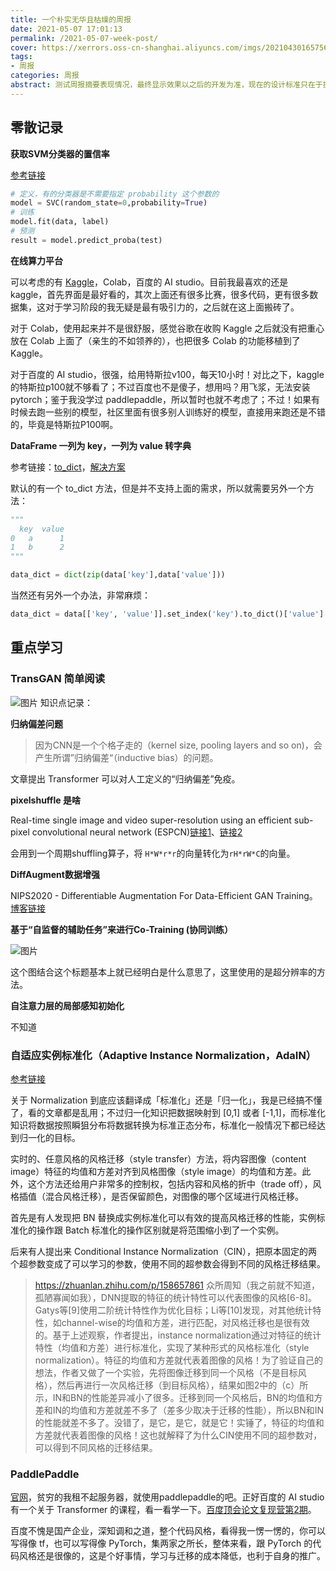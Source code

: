 ```yaml
---
title: 一个朴实无华且枯燥的周报
date: 2021-05-07 17:01:13
permalink: /2021-05-07-week-post/
cover: https://xerrors.oss-cn-shanghai.aliyuncs.com/imgs/20210430165756-image.png
tags: 
- 周报
categories: 周报
abstract: 测试周报摘要表现情况，最终显示效果以之后的开发为准，现在的设计标准只在于提供一个标准；这里的摘要应该在周报中事先写好，方便之后提取摘要并显示，当长度超过限制的时候可以以省略号显示。
---
```


## 零散记录

**获取SVM分类器的置信率**

[参考链接](http://scikit-learn.sourceforge.net/stable/modules/generated/sklearn.svm.SVC.html)

```python
# 定义，有的分类器是不需要指定 probability 这个参数的
model = SVC(random_state=0,probability=True)
# 训练
model.fit(data, label)
# 预测
result = model.predict_proba(test)
```

**在线算力平台**

可以考虑的有 [Kaggle](http://kaggle.com/)，Colab，百度的 AI studio。目前我最喜欢的还是 kaggle，首先界面是最好看的，其次上面还有很多比赛，很多代码，更有很多数据集，这对于学习阶段的我无疑是最有吸引力的，之后就在这上面搬砖了。

对于 Colab，使用起来并不是很舒服，感觉谷歌在收购 Kaggle 之后就没有把重心放在 Colab 上面了（亲生的不如领养的），也把很多 Colab 的功能移植到了 Kaggle。

对于百度的 AI studio，很强，给用特斯拉v100，每天10小时！对比之下，kaggle 的特斯拉p100就不够看了；不过百度也不是傻子，想用吗？用飞浆，无法安装 pytorch；鉴于我没学过 paddlepaddle，所以暂时也就不考虑了；不过！如果有时候去跑一些别的模型，社区里面有很多别人训练好的模型，直接用来跑还是不错的，毕竟是特斯拉P100啊。

**DataFrame 一列为 key，一列为 value 转字典**

参考链接：[to_dict](https://pandas.pydata.org/docs/reference/api/pandas.DataFrame.to_dict.html)，[解决方案](https://blog.csdn.net/zx1245773445/article/details/103480750)

默认的有一个 to_dict 方法，但是并不支持上面的需求，所以就需要另外一个方法：

```py
"""
  key  value
0   a      1
1   b      2
"""

data_dict = dict(zip(data['key'],data['value']))
```

当然还有另外一个办法，非常麻烦：

```py
data_dict = data[['key', 'value']].set_index('key').to_dict()['value']
```

## 重点学习

### TransGAN 简单阅读

![图片](https://xerrors.oss-cn-shanghai.aliyuncs.com/imgs/20210510142313-image.png)
知识点记录：

**归纳偏差问题**

> 因为CNN是一个个格子走的（kernel size, pooling layers and so on)，会产生所谓”归纳偏差“（inductive bias）的问题。

文章提出 Transformer 可以对人工定义的“归纳偏差”免疫。

**pixelshuffle 是啥**

Real-time single image and video super-resolution using an efficient sub-pixel convolutional neural network (ESPCN)[链接1](https://link.zhihu.com/?target=https%3A//www.cv-foundation.org/openaccess/content_cvpr_2016/papers/Shi_Real-Time_Single_Image_CVPR_2016_paper.pdf)、[链接2](https://zhuanlan.zhihu.com/p/76338220)

会用到一个周期shuffling算子，将 `H*W*r*r`的向量转化为`rH*rW*C`的向量。

**DiffAugment数据增强**

NIPS2020 - Differentiable Augmentation For Data-Efficient GAN Training。[博客链接](https://link.zhihu.com/?target=https%3A//my.oschina.net/u/4580321/blog/4750605)

**基于“自监督的辅助任务”来进行Co-Training (协同训练）**

![图片](https://xerrors.oss-cn-shanghai.aliyuncs.com/imgs/20210510153711-image.png)

这个图结合这个标题基本上就已经明白是什么意思了，这里使用的是超分辨率的方法。

**自注意力层的局部感知初始化**

不知道

### 自适应实例标准化（Adaptive Instance Normalization，AdaIN）

[参考链接](https://zhuanlan.zhihu.com/p/158657861)

关于 Normalization 到底应该翻译成「标准化」还是「归一化」，我是已经搞不懂了，看的文章都是乱用；不过归一化知识把数据映射到 [0,1] 或者 [-1,1]，而标准化知识将数据按照瞬狙分布将数据转换为标准正态分布，标准化一般情况下都已经达到归一化的目标。

实时的、任意风格的风格迁移（style transfer）方法，将内容图像（content image）特征的均值和方差对齐到风格图像（style image）的均值和方差。此外，这个方法还给用户非常多的控制权，包括内容和风格的折中（trade off），风格插值（混合风格迁移），是否保留颜色，对图像的哪个区域进行风格迁移。

首先是有人发现把 BN 替换成实例标准化可以有效的提高风格迁移的性能，实例标准化的操作跟 Batch 标准化的操作区别就是将范围缩小到了一个实例。

后来有人提出来 Conditional Instance Normalization（CIN），把原本固定的两个超参数变成了可以学习的参数，使用不同的超参数会得到不同的风格迁移结果。

> https://zhuanlan.zhihu.com/p/158657861
> 众所周知（我之前就不知道，孤陋寡闻如我），DNN提取的特征的统计特性可以代表图像的风格[6-8]。Gatys等[9]使用二阶统计特性作为优化目标；Li等[10]发现，对其他统计特性，如channel-wise的均值和方差，进行匹配，对风格迁移也是很有效的。基于上述观察，作者提出，instance normalization通过对特征的统计特性（均值和方差）进行标准化，实现了某种形式的风格标准化（style normalization）。特征的均值和方差就代表着图像的风格！为了验证自己的想法，作者又做了一个实验，先将图像迁移到同一个风格（不是目标风格），然后再进行一次风格迁移（到目标风格），结果如图2中的（c）所示，IN和BN的性能差异减小了很多。迁移到同一个风格后，BN的均值和方差和IN的均值和方差就差不多了（差多少取决于迁移的性能），所以BN和IN的性能就差不多了。没错了，是它，是它，就是它！实锤了，特征的均值和方差就代表着图像的风格！这也就解释了为什么CIN使用不同的超参数对，可以得到不同风格的迁移结果。

### PaddlePaddle

[官网](https://www.paddlepaddle.org.cn/)，贫穷的我租不起服务器，就使用paddlepaddle的吧。正好百度的 AI studio 有一个关于 Transformer 的课程，看一看学一下。[百度顶会论文复现营第2期](https://aistudio.baidu.com/aistudio/education/group/info/21696)。

百度不愧是国产企业，深知调和之道，整个代码风格，看得我一愣一愣的，你可以写得像 tf，也可以写得像 PyTorch，集两家之所长，整体来看，跟 PyTorch 的代码风格还是很像的，这是个好事情，学习与迁移的成本降低，也利于自身的推广。


